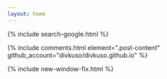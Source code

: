 ```yaml
---
layout: home
---
```

{% include search-google.html %}

<script src="https://ajax.googleapis.com/ajax/libs/jquery/3.7.1/jquery.min.js"></script>

{% include comments.html element=".post-content" github_account="divkuso/divkuso.github.io" %}

{% include new-window-fix.html %}